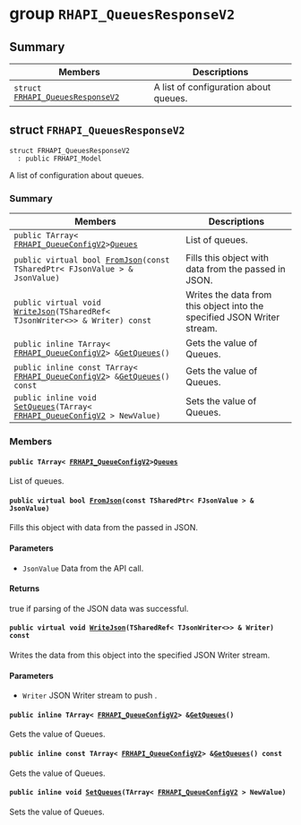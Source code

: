 # group `RHAPI_QueuesResponseV2` <a id="group__RHAPI__QueuesResponseV2"></a>

## Summary

 Members                        | Descriptions                                
--------------------------------|---------------------------------------------
`struct `[`FRHAPI_QueuesResponseV2`](#structFRHAPI__QueuesResponseV2) | A list of configuration about queues.

## struct `FRHAPI_QueuesResponseV2` <a id="structFRHAPI__QueuesResponseV2"></a>

```
struct FRHAPI_QueuesResponseV2
  : public FRHAPI_Model
```

A list of configuration about queues.

### Summary

 Members                        | Descriptions                                
--------------------------------|---------------------------------------------
`public TArray< `[`FRHAPI_QueueConfigV2`](RHAPI_QueueConfigV2.md#structFRHAPI__QueueConfigV2)` > `[`Queues`](#structFRHAPI__QueuesResponseV2_1aeed6d70e3ffa1037df56c9526e6b9777) | List of queues.
`public virtual bool `[`FromJson`](#structFRHAPI__QueuesResponseV2_1a3547f56614329b77b81c2dcf8a411570)`(const TSharedPtr< FJsonValue > & JsonValue)` | Fills this object with data from the passed in JSON.
`public virtual void `[`WriteJson`](#structFRHAPI__QueuesResponseV2_1a49c9ce634a9103e83ab3aacf8393fa75)`(TSharedRef< TJsonWriter<>> & Writer) const` | Writes the data from this object into the specified JSON Writer stream.
`public inline TArray< `[`FRHAPI_QueueConfigV2`](RHAPI_QueueConfigV2.md#structFRHAPI__QueueConfigV2)` > & `[`GetQueues`](#structFRHAPI__QueuesResponseV2_1abb321e52232f0bc6d94b28451e4c9550)`()` | Gets the value of Queues.
`public inline const TArray< `[`FRHAPI_QueueConfigV2`](RHAPI_QueueConfigV2.md#structFRHAPI__QueueConfigV2)` > & `[`GetQueues`](#structFRHAPI__QueuesResponseV2_1a3d7675d6083b26d4b9d4a728846c365a)`() const` | Gets the value of Queues.
`public inline void `[`SetQueues`](#structFRHAPI__QueuesResponseV2_1a8dfac168821c99dbf5b63a5d496b868b)`(TArray< `[`FRHAPI_QueueConfigV2`](RHAPI_QueueConfigV2.md#structFRHAPI__QueueConfigV2)` > NewValue)` | Sets the value of Queues.

### Members

#### `public TArray< `[`FRHAPI_QueueConfigV2`](RHAPI_QueueConfigV2.md#structFRHAPI__QueueConfigV2)` > `[`Queues`](#structFRHAPI__QueuesResponseV2_1aeed6d70e3ffa1037df56c9526e6b9777) <a id="structFRHAPI__QueuesResponseV2_1aeed6d70e3ffa1037df56c9526e6b9777"></a>

List of queues.

#### `public virtual bool `[`FromJson`](#structFRHAPI__QueuesResponseV2_1a3547f56614329b77b81c2dcf8a411570)`(const TSharedPtr< FJsonValue > & JsonValue)` <a id="structFRHAPI__QueuesResponseV2_1a3547f56614329b77b81c2dcf8a411570"></a>

Fills this object with data from the passed in JSON.

#### Parameters
* `JsonValue` Data from the API call.

#### Returns
true if parsing of the JSON data was successful.

#### `public virtual void `[`WriteJson`](#structFRHAPI__QueuesResponseV2_1a49c9ce634a9103e83ab3aacf8393fa75)`(TSharedRef< TJsonWriter<>> & Writer) const` <a id="structFRHAPI__QueuesResponseV2_1a49c9ce634a9103e83ab3aacf8393fa75"></a>

Writes the data from this object into the specified JSON Writer stream.

#### Parameters
* `Writer` JSON Writer stream to push .

#### `public inline TArray< `[`FRHAPI_QueueConfigV2`](RHAPI_QueueConfigV2.md#structFRHAPI__QueueConfigV2)` > & `[`GetQueues`](#structFRHAPI__QueuesResponseV2_1abb321e52232f0bc6d94b28451e4c9550)`()` <a id="structFRHAPI__QueuesResponseV2_1abb321e52232f0bc6d94b28451e4c9550"></a>

Gets the value of Queues.

#### `public inline const TArray< `[`FRHAPI_QueueConfigV2`](RHAPI_QueueConfigV2.md#structFRHAPI__QueueConfigV2)` > & `[`GetQueues`](#structFRHAPI__QueuesResponseV2_1a3d7675d6083b26d4b9d4a728846c365a)`() const` <a id="structFRHAPI__QueuesResponseV2_1a3d7675d6083b26d4b9d4a728846c365a"></a>

Gets the value of Queues.

#### `public inline void `[`SetQueues`](#structFRHAPI__QueuesResponseV2_1a8dfac168821c99dbf5b63a5d496b868b)`(TArray< `[`FRHAPI_QueueConfigV2`](RHAPI_QueueConfigV2.md#structFRHAPI__QueueConfigV2)` > NewValue)` <a id="structFRHAPI__QueuesResponseV2_1a8dfac168821c99dbf5b63a5d496b868b"></a>

Sets the value of Queues.


